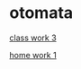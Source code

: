 # otomata
[class work 3](https://fatihmehmetergin.github.io/otomata/Class_W3.html)


[home  work 1](https://fatihmehmetergin.github.io/otomata/Home_W1.html)

 
